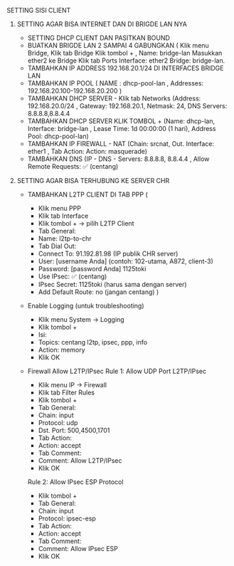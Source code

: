 SETTING SISI CLIENT 
1. SETTING AGAR BISA INTERNET DAN DI BRIGDE LAN NYA
   - SETTING DHCP CLIENT DAN PASITKAN BOUND
   - BUATKAN BRIGDE LAN 2 SAMPAI 4 GABUNGKAN ( Klik menu Bridge, Klik tab Bridge Klik tombol + , Name: bridge-lan Masukkan ether2 ke Bridge Klik tab Ports Interface: ether2 Bridge: bridge-lan.
   - TAMBAHKAN IP ADDRESS 192.168.20.1/24 DI INTERFACES BRIDGE LAN
   - TAMBAHKAN IP POOL ( NAME : dhcp-pool-lan , Addresses: 192.168.20.100-192.168.20.200 )
   - TAMBAHKAN DHCP SERVER - Klik tab Networks (Address: 192.168.20.0/24 , Gateway: 192.168.20.1, Netmask: 24, DNS Servers: 8.8.8.8,8.8.4.4
   - TAMBAHKAN DHCP SERVER KLIK TOMBOL + (Name: dhcp-lan, Interface: bridge-lan , Lease Time: 1d 00:00:00 (1 hari), Address Pool: dhcp-pool-lan)
   - TAMBAHKAN IP FIREWALL - NAT (Chain: srcnat, Out. Interface: ether1 , Tab Action: Action: masquerade)
   - TAMBAHKAN DNS (IP - DNS - Servers: 8.8.8.8, 8.8.4.4 , Allow Remote Requests: ✅ (centang)


2. SETTING AGAR BISA TERHUBUNG KE SERVER CHR 
   - TAMBAHKAN L2TP CLIENT DI TAB PPP (
        + Klik menu PPP
        + Klik tab Interface
        + Klik tombol + → pilih L2TP Client
        + Tab General:
        + Name: l2tp-to-chr        
        + Tab Dial Out:
        + Connect To: 91.192.81.98 (IP publik CHR server)
        + User: [username Anda] (contoh: 102-utama, A872, client-3)
        + Password: [password Anda] 1125toki
        + Use IPsec: ✅ (centang)
        + IPsec Secret: 1125toki (harus sama dengan server)
        + Add Default Route: no (jangan centang)
  )
   - Enable Logging (untuk troubleshooting)
        + Klik menu System → Logging
        + Klik tombol +
        + Isi:
        + Topics: centang l2tp, ipsec, ppp, info
        + Action: memory
        + Klik OK
    
   - Firewall Allow L2TP/IPsec
        Rule 1: Allow UDP Port L2TP/IPsec
        + Klik menu IP → Firewall
        + Klik tab Filter Rules
        + Klik tombol +
        + Tab General:
        + Chain: input
        + Protocol: udp
        + Dst. Port: 500,4500,1701
        + Tab Action:
        + Action: accept
        + Tab Comment:
        + Comment: Allow L2TP/IPsec
        + Klik OK
    
        Rule 2: Allow IPsec ESP Protocol
        + Klik tombol +
        + Tab General:
        + Chain: input
        + Protocol: ipsec-esp
        + Tab Action:
        + Action: accept
        + Tab Comment:
        + Comment: Allow IPsec ESP
        + Klik OK


